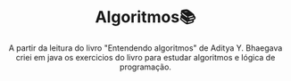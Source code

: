 <h1 align="center">Algoritmos📚</h1>
<p align="center"> A partir da leitura do livro "Entendendo algoritmos" de Aditya Y. Bhaegava criei em java os exercicios do livro para estudar algoritmos e lógica de programação. </p>
